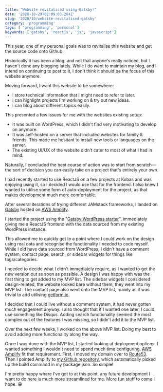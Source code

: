 ```yaml
---
title: "Website revitalised using Gatsby!"
date: '2020-10-29T02:09:03.284Z'
slug: '2020/10/website-revitalised-gatsby'
category: 'programming'
tags: [ 'programming', 'personal']
keywords: ['gatsby', 'reactjs', 'js', 'javascript']
---
```

This year, one of my personal goals was to revitalise this website and get the source code onto Github.

Historically it has been a blog, and not that anyone's really noticed, but I haven't done any blogging lately. While I do want to maintain my blog, and I intend on continuing to post to it, I don't think it should be the focus of this website anymore.

Moving forward, I want this website to be somewhere:
- I store technical information that I might need to refer to later.
- I can highlight projects I'm working on & try out new ideas.
- I can blog about different topics easily.

This presented a few issues for me with the websites existing setup:
- It was built on WordPress, which I didn't find very motivating to develop on anymore.
- It was self-hosted on a server that included websites for family & friends. This made me hesitant to install new tools or languages on the server.
- The existing UI/UX of the website didn't cater to most of what I had in mind.

Naturally, I concluded the best course of action was to start from scratch—the sort of decision you can easily take on a project that's entirely your own.

I had recently started to use ReactJS on a few projects at Kobas and was enjoying using it, so I decided I would use that for the frontend. I also knew I wanted to utilise some form of auto-deployment for the project, as that makes development much more comfortable.

After several iterations of trying different JAMstack frameworks, I landed on [Gatsby](https://www.gatsbyjs.com/) hosted on [AWS Amplify](https://aws.amazon.com/amplify).

I started the project using the "[Gatsby WordPress starter](https://www.gatsbyjs.com/starters/GatsbyCentral/gatsby-starter-wordpress)", immediately giving me a ReactJS frontend with the data sourced from my existing WordPress instance.

This allowed me to quickly get to a point where I could work on the design using real data and recognise the functionality I needed to code myself. While I did have data sourced from WordPress, I didn't have a comment system, contact page, search, or sidebar widgets for things like tags/categories.

I needed to decide what I didn't immediately require, as I wanted to get the new version out as soon as possible. A design I was happy with was the first thing to get added to my MVP list. The sidebar widgets I considered design-related, the website looked bare without them, they went into my MVP list. The contact page also went onto the MVP list, mainly as it was trivial to add utilising [getform.io](https://getform.io).

I decided that I could live without a comment system, it had never gotten much engagement anyway. I also thought that if I wanted one later, I could use something like Disqus. Adding search functionality seemed the most complex out of the features I was missing, so I didn't add it to the MVP list.

Over the next few weeks, I worked on the above MVP list. Doing my best to avoid adding more functionality along the way.

Once I was done with the MVP list, I started looking at deployment options. I wanted something I wouldn't need to spend much time configuring. [AWS Amplify](https://aws.amazon.com/amplify) fit that requirement. First, I moved my domain over to [Route53](https://aws.amazon.com/route53/). Then I pointed Amplify to [my Github repository](https://github.com/Seanmcn/my-website/), which automatically picked up the build command in my package.json. So simple!

I'm pretty happy where I've got to at this point, any future development I want to do here is much more streamlined for me. More fun stuff to come I hope. :grinning: